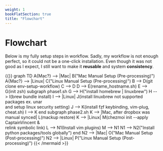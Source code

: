 ```yaml
---
weight: 1
bookFlatSection: true
title: "Flowchart"
---
```


# Flowchart

Below is my fully setup steps in workflow. Sadly, my workflow is not enough perfect, so it could not be a one-click installation. Even though it was not good as I expect, I still want to make it **reusable** and system **consistency**.

{{<mermaid align="left">}}
graph TD
  A{Mac?} --> |Mac| B("Mac Manual Setup (Pre-processing)")
  A{Mac?} --> |Linux| C("Linux Manual Setup (Pre-processing)")
  B --> D(git clone env-setup-workflow)
  C --> D
  D --> E(rename_hostname.sh)
  E --> G(init zsh)
  subgraph phase1.sh
  G --> H("install homebrew | linuxbrew")
  H --> I(brew bundle install)
  I --> |Linux| J(install linuxbrew not supported packages ex. unar<br>and setup linux security setting)
  J --> K(install fzf keybinding, vim-plug, cheat.sh)
  I --> K
  end
  subgraph phase2.sh
  K --> |Mac, after dropbox was manual synced| L(mackup restore)
  K --> |Linux| M(chezmoi init --apply CaptainVincent &<br>relink symbolic link)
  L --> N1(Install vim plugins)
  M --> N1
  N1 --> N2("Install python packages/tools globally")
  end
  N2 --> |Mac| O("Mac Manual Setup (Post-processing)")
  N2 --> |Linux| P("Linux Manual Setup (Post-processing)")
{{< /mermaid >}}
